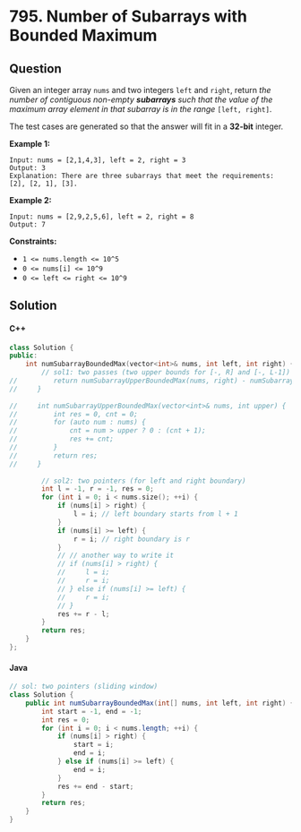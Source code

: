 # 795. Number of Subarrays with Bounded Maximum

## Question

Given an integer array `nums` and two integers `left` and `right`, return _the number of contiguous non-empty **subarrays** such that the value of the maximum array element in that subarray is in the range_ `[left, right]`.

The test cases are generated so that the answer will fit in a **32-bit** integer.

**Example 1:**

```
Input: nums = [2,1,4,3], left = 2, right = 3
Output: 3
Explanation: There are three subarrays that meet the requirements: [2], [2, 1], [3].
```

**Example 2:**

```
Input: nums = [2,9,2,5,6], left = 2, right = 8
Output: 7
```

**Constraints:**

* `1 <= nums.length <= 10^5`
* `0 <= nums[i] <= 10^9`
* `0 <= left <= right <= 10^9`

## Solution

#### C++

```cpp
class Solution {
public:
    int numSubarrayBoundedMax(vector<int>& nums, int left, int right) {
        // sol1: two passes (two upper bounds for [-, R] and [-, L-1])
//         return numSubarrayUpperBoundedMax(nums, right) - numSubarrayUpperBoundedMax(nums, left - 1);
//     }
    
//     int numSubarrayUpperBoundedMax(vector<int>& nums, int upper) {
//         int res = 0, cnt = 0;
//         for (auto num : nums) {
//             cnt = num > upper ? 0 : (cnt + 1);
//             res += cnt;
//         }
//         return res;
//     }
        
        // sol2: two pointers (for left and right boundary)
        int l = -1, r = -1, res = 0;
        for (int i = 0; i < nums.size(); ++i) {
            if (nums[i] > right) {
                l = i; // left boundary starts from l + 1
            }
            if (nums[i] >= left) {
                r = i; // right boundary is r
            }
            // // another way to write it
            // if (nums[i] > right) {
            //     l = i;
            //     r = i;
            // } else if (nums[i] >= left) {
            //     r = i;
            // }
            res += r - l;
        }
        return res;
    }
};
```

#### Java

```java
// sol: two pointers (sliding window)
class Solution {
    public int numSubarrayBoundedMax(int[] nums, int left, int right) {
        int start = -1, end = -1;
        int res = 0;
        for (int i = 0; i < nums.length; ++i) {
            if (nums[i] > right) {
                start = i;
                end = i;
            } else if (nums[i] >= left) {
                end = i;
            }
            res += end - start;
        }
        return res;
    }
}
```
